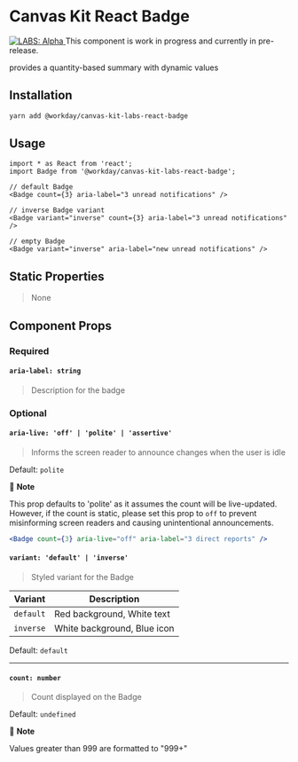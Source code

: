 # Canvas Kit React Badge

<a href="https://github.com/Workday/canvas-kit/tree/master/modules/_labs/README.md">
  <img src="https://img.shields.io/badge/LABS-alpha-orange" alt="LABS: Alpha" />
</a>  This component is work in progress and currently in pre-release.

provides a quantity-based summary with dynamic values

## Installation

```sh
yarn add @workday/canvas-kit-labs-react-badge
```

## Usage

```tsx
import * as React from 'react';
import Badge from '@workday/canvas-kit-labs-react-badge';

// default Badge
<Badge count={3} aria-label="3 unread notifications" />

// inverse Badge variant
<Badge variant="inverse" count={3} aria-label="3 unread notifications" />

// empty Badge
<Badge variant="inverse" aria-label="new unread notifications" />
```

## Static Properties

> None

## Component Props

### Required

#### `aria-label: string`

> Description for the badge

### Optional

#### `aria-live: 'off' | 'polite' | 'assertive'`

> Informs the screen reader to announce changes when the user is idle

Default: `polite`

📝 **Note**

This prop defaults to 'polite' as it assumes the count will be live-updated. However, if the count
is static, please set this prop to `off` to prevent misinforming screen readers and causing
unintentional announcements.

```jsx
<Badge count={3} aria-live="off" aria-label="3 direct reports" />
```

#### `variant: 'default' | 'inverse'`

> Styled variant for the Badge

| Variant   | Description                 |
| --------- | --------------------------- |
| `default` | Red background, White text  |
| `inverse` | White background, Blue icon |

Default: `default`

---

#### `count: number`

> Count displayed on the Badge

Default: `undefined`

📝 **Note**

Values greater than 999 are formatted to "999+"
